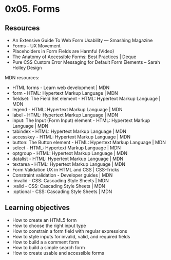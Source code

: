 # 0x05. Forms

## Resources

* An Extensive Guide To Web Form Usability — Smashing Magazine
* Forms - UX Movement
* Placeholders in Form Fields are Harmful (Video)
* The Anatomy of Accessible Forms: Best Practices | Deque
* Pure CSS Custom Error Messaging for Default Form Elements – Sarah Holley Design

MDN resources:

* HTML forms - Learn web development | MDN
* form - HTML: Hypertext Markup Language | MDN
* fieldset: The Field Set element - HTML: Hypertext Markup Language | MDN
* legend - HTML: Hypertext Markup Language | MDN
* label - HTML: Hypertext Markup Language | MDN
* input: The Input (Form Input) element - HTML: Hypertext Markup Language | MDN
* tabindex - HTML: Hypertext Markup Language | MDN
* accesskey - HTML: Hypertext Markup Language | MDN
* button: The Button element - HTML: Hypertext Markup Language | MDN
* select - HTML: Hypertext Markup Language | MDN
* optgroup - HTML: Hypertext Markup Language | MDN
* datalist - HTML: Hypertext Markup Language | MDN
* textarea - HTML: Hypertext Markup Language | MDN
* Form Validation UX in HTML and CSS | CSS-Tricks
* Constraint validation - Developer guides | MDN
* :invalid - CSS: Cascading Style Sheets | MDN
* :valid - CSS: Cascading Style Sheets | MDN
* :optional - CSS: Cascading Style Sheets | MDN

## Learning objectives

* How to create an HTML5 form
* How to choose the right input type
* How to constrain a form field with regular expressions
* How to style inputs for invalid, valid, and required fields
* How to build a a comment form
* How to build a simple search form
* How to create usable and accessible forms